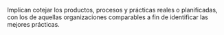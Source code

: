 Implican cotejar los productos, procesos y prácticas reales o planificadas, con los de aquellas organizaciones comparables a fin de identificar las mejores prácticas.
